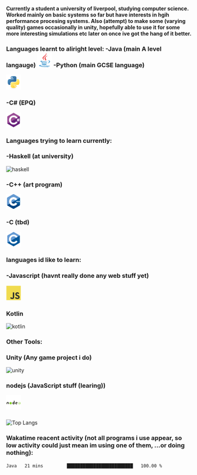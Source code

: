 **Currently a student a university of liverpool, studying computer science. Worked mainly on basic systems so far but have interests in hgih performance procesing systems. Also (attempt) to make some (varying quality) games occasionally in unity, hopefully able to use it for some more interesting simulations etc later on once ive got the hang of it better.**
<h3 align="left"> 

<!--! 
![Wakatime lifetime stats](https://github-readme-stats.vercel.app/api/wakatime?username=KERRCAM)
--> 
**Languages learnt to aliright level:**
**-Java (main A level langauge)**
<img src="https://raw.githubusercontent.com/devicons/devicon/master/icons/java/java-original.svg" alt="java" width="40" height="40"/> 
-Python (main GCSE language) </h3>
<img src="https://raw.githubusercontent.com/devicons/devicon/master/icons/python/python-original.svg" alt="python" width="40" height="40"/>
<h3 align="left">-C# (EPQ) </h3>
<img src="https://raw.githubusercontent.com/devicons/devicon/master/icons/csharp/csharp-original.svg" alt="csharp" width="40" height="40"/> 
<h3 align="left"> </h3> 

<h3 align="left">Languages trying to learn currently: </h3>
<h3 align="left">-Haskell (at university) </h3>  
<img src="https://upload.wikimedia.org/wikipedia/commons/1/1c/Haskell-Logo.svg" alt="haskell" width="40" height="40"/>
<h3 align="left">-C++ (art program) </h3>  
<img src="https://raw.githubusercontent.com/devicons/devicon/master/icons/cplusplus/cplusplus-original.svg" alt="cplusplus" width="40" height="40"/>
<h3 align="left">-C (tbd) </h3>  
<img src="https://raw.githubusercontent.com/devicons/devicon/master/icons/c/c-original.svg" alt="c" width="40" height="40"/> 
<h3 align="left"> </h3> 

<h3 align="left">languages id like to learn: </h3> 
<h3 align="left">-Javascript (havnt really done any web stuff yet)</h3>  
<img src="https://raw.githubusercontent.com/devicons/devicon/master/icons/javascript/javascript-original.svg" alt="javascript" width="40" height="40"/>
<h3 align="left">Kotlin</h3>  
<img src="https://www.vectorlogo.zone/logos/kotlinlang/kotlinlang-icon.svg" alt="kotlin" width="40" height="40"/>
<h3 align="left"> </h3>

<h3 align="left">Other Tools:</h3>
<h3 align="left">Unity (Any game project i do) </h3> 
<img src="https://www.vectorlogo.zone/logos/unity3d/unity3d-icon.svg" alt="unity" width="40" height="40"/>
<h3 align="left">nodejs (JavaScript stuff (learing)) </h3> 
<img src="https://raw.githubusercontent.com/devicons/devicon/master/icons/nodejs/nodejs-original-wordmark.svg" alt="nodejs" width="40" height="40"/>
<h3 align="left"> </h3>

<p align="left"> <a href="https://www.cprogramming.com/" target="_blank" rel="noreferrer">  </a> <a href="https://www.w3schools.com/cpp/" target="_blank" rel="noreferrer">  </a> <a href="https://www.w3schools.com/cs/" target="_blank" rel="noreferrer">  </a> <a href="https://www.haskell.org/" target="_blank" rel="noreferrer">  </a> <a href="https://www.java.com" target="_blank" rel="noreferrer">  </a> <a href="https://developer.mozilla.org/en-US/docs/Web/JavaScript" target="_blank" rel="noreferrer">  </a> <a href="https://kotlinlang.org" target="_blank" rel="noreferrer">  </a> <a href="https://nodejs.org" target="_blank" rel="noreferrer">  </a> <a href="https://www.python.org" target="_blank" rel="noreferrer">  </a> <a href="https://unity.com/" target="_blank" rel="noreferrer">  </a> </p> 


![Top Langs](https://github-readme-stats.vercel.app/api/top-langs/?username=KERRCAM&hide=CMake,Makefile,C)  
<h3 align="left"> </h3>
<h3 align="left">Wakatime reacent activity (not all programs i use appear, so low activity could just mean im using one of them, ...or doing nothing):</h3> 
<!--START_SECTION:waka-->
  
```txt
Java   21 mins         █████████████████████████   100.00 %
```

<!--END_SECTION:waka-->
